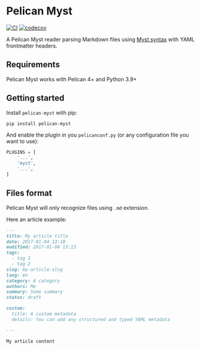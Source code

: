 # Pelican Myst

[![CI](https://github.com/noirbizarre/pelican-myst/actions/workflows/ci.yaml/badge.svg?event=push)](https://github.com/noirbizarre/pelican-myst/actions/workflows/ci.yaml)
[![codecov](https://codecov.io/gh/noirbizarre/pelican-myst/branch/main/graph/badge.svg?token=m7Fws9Z2E1)](https://codecov.io/gh/noirbizarre/pelican-myst)

A Pelican Myst reader parsing Markdown files using [Myst syntax](https://myst-parser.readthedocs.io/en/latest/syntax/syntax.html) with YAML frontmatter headers.

## Requirements

Pelican Myst works with Pelican 4+ and Python 3.9+

## Getting started

Install `pelican-myst` with pip:

```shell
pip install pelican-myst
```

And enable the plugin in you `pelicanconf.py` (or any configuration file you want to use):

```Python
PLUGINS = [
    '...',
    'myst',
    '...',
]
```

## Files format

Pelican Myst will only recognize files using `.md` extension.

Here an article example:

```markdown
---
title: My article title
date: 2017-01-04 13:10
modified: 2017-01-04 13:13
tags:
  - tag 1
  - tag 2
slug: my-article-slug
lang: en
category: A category
authors: Me
summary: Some summary
status: draft

custom:
  title: A custom metadata
  details: You can add any structured and typed YAML metadata

---

My article content

```
